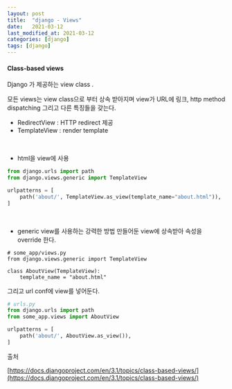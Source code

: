 ```yaml
---
layout: post
title:  "django - Views"
date:   2021-03-12
last_modified_at: 2021-03-12
categories: [django]
tags: [django]
---
```


#### Class-based views
Django 가 제공하는 view class .

모든 views는 view class으로 부터 상속 받아지며 view가 URL에 링크, http method dispatching 그리고 다른 특징들을 갖는다.

- RedirectView : HTTP redirect 제공
- TemplateView : render template

<br/>

* html을 view에 사용
```python
from django.urls import path
from django.views.generic import TemplateView

urlpatterns = [
    path('about/', TemplateView.as_view(template_name="about.html")),
]
```

<br/>

* generic view를 사용하는 강력한 방법
만들어둔 view에 상속받아 속성을 override 한다.
```pyhon
# some_app/views.py
from django.views.generic import TemplateView

class AboutView(TemplateView):
    template_name = "about.html"
```

그리고 url conf에 view를 넣어둔다.

```python
# urls.py
from django.urls import path
from some_app.views import AboutView

urlpatterns = [
    path('about/', AboutView.as_view()),
]
```

출처

[https://docs.djangoproject.com/en/3.1/topics/class-based-views/](https://docs.djangoproject.com/en/3.1/topics/class-based-views/)
